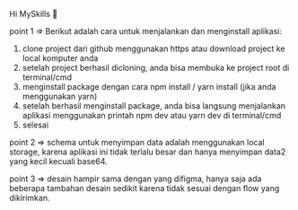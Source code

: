 Hi MySkills 👋

point 1 => 
Berikut adalah cara untuk menjalankan dan menginstall aplikasi:
1. clone project dari github menggunakan https atau download project ke local komputer anda
2. setelah project berhasil dicloning, anda bisa membuka ke project root di terminal/cmd
3. menginstall package dengan cara npm install / yarn install (jika anda menggunakan yarn)
4. setelah berhasil menginstall package, anda bisa langsung menjalankan aplikasi menggunakan printah npm dev atau yarn dev di terminal/cmd
5. selesai

point 2 => 
schema untuk menyimpan data adalah menggunakan local storage, karena aplikasi ini tidak terlalu besar dan hanya menyimpan data2 yang kecil kecuali base64.

point 3 => 
desain hampir sama dengan yang difigma, hanya saja ada beberapa tambahan desain sedikit karena tidak sesuai dengan flow yang dikirimkan.

